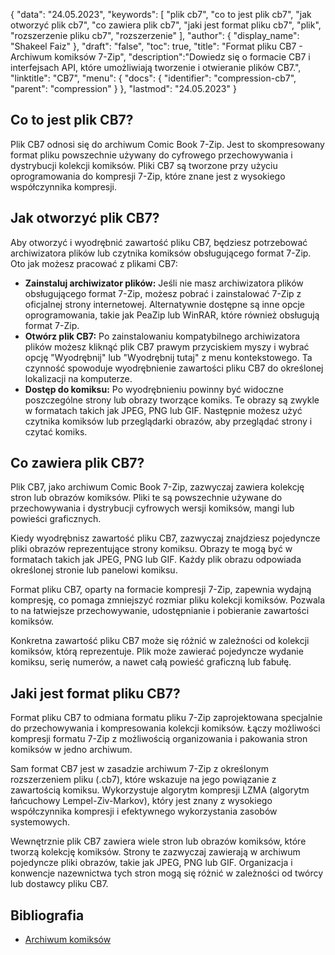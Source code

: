 {
"data": "24.05.2023",
  "keywords": [
"plik cb7",
"co to jest plik cb7",
"jak otworzyć plik cb7",
"co zawiera plik cb7",
"jaki jest format pliku cb7",
"plik",
"rozszerzenie pliku cb7",
"rozszerzenie"
],
  "author": {
"display_name": "Shakeel Faiz"
},
"draft": "false",
"toc": true,
"title": "Format pliku CB7 - Archiwum komiksów 7-Zip",
  "description":"Dowiedz się o formacie CB7 i interfejsach API, które umożliwiają tworzenie i otwieranie plików CB7.",
  "linktitle": "CB7",
  "menu": {
    "docs": {
      "identifier": "compression-cb7",
      "parent": "compression"
}
},
"lastmod": "24.05.2023"
}

## Co to jest plik CB7?

Plik CB7 odnosi się do archiwum Comic Book 7-Zip. Jest to skompresowany format pliku powszechnie używany do cyfrowego przechowywania i dystrybucji kolekcji komiksów. Pliki CB7 są tworzone przy użyciu oprogramowania do kompresji 7-Zip, które znane jest z wysokiego współczynnika kompresji.

## Jak otworzyć plik CB7?

Aby otworzyć i wyodrębnić zawartość pliku CB7, będziesz potrzebować archiwizatora plików lub czytnika komiksów obsługującego format 7-Zip. Oto jak możesz pracować z plikami CB7:

- **Zainstaluj archiwizator plików:** Jeśli nie masz archiwizatora plików obsługującego format 7-Zip, możesz pobrać i zainstalować 7-Zip z oficjalnej strony internetowej. Alternatywnie dostępne są inne opcje oprogramowania, takie jak PeaZip lub WinRAR, które również obsługują format 7-Zip.
- **Otwórz plik CB7:** Po zainstalowaniu kompatybilnego archiwizatora plików możesz kliknąć plik CB7 prawym przyciskiem myszy i wybrać opcję "Wyodrębnij" lub "Wyodrębnij tutaj" z menu kontekstowego. Ta czynność spowoduje wyodrębnienie zawartości pliku CB7 do określonej lokalizacji na komputerze.
- **Dostęp do komiksu:** Po wyodrębnieniu powinny być widoczne poszczególne strony lub obrazy tworzące komiks. Te obrazy są zwykle w formatach takich jak JPEG, PNG lub GIF. Następnie możesz użyć czytnika komiksów lub przeglądarki obrazów, aby przeglądać strony i czytać komiks.

## Co zawiera plik CB7?

Plik CB7, jako archiwum Comic Book 7-Zip, zazwyczaj zawiera kolekcję stron lub obrazów komiksów. Pliki te są powszechnie używane do przechowywania i dystrybucji cyfrowych wersji komiksów, mangi lub powieści graficznych.

Kiedy wyodrębnisz zawartość pliku CB7, zazwyczaj znajdziesz pojedyncze pliki obrazów reprezentujące strony komiksu. Obrazy te mogą być w formatach takich jak JPEG, PNG lub GIF. Każdy plik obrazu odpowiada określonej stronie lub panelowi komiksu.

Format pliku CB7, oparty na formacie kompresji 7-Zip, zapewnia wydajną kompresję, co pomaga zmniejszyć rozmiar pliku kolekcji komiksów. Pozwala to na łatwiejsze przechowywanie, udostępnianie i pobieranie zawartości komiksów.

Konkretna zawartość pliku CB7 może się różnić w zależności od kolekcji komiksów, którą reprezentuje. Plik może zawierać pojedyncze wydanie komiksu, serię numerów, a nawet całą powieść graficzną lub fabułę.

## Jaki jest format pliku CB7?

Format pliku CB7 to odmiana formatu pliku 7-Zip zaprojektowana specjalnie do przechowywania i kompresowania kolekcji komiksów. Łączy możliwości kompresji formatu 7-Zip z możliwością organizowania i pakowania stron komiksów w jedno archiwum.

Sam format CB7 jest w zasadzie archiwum 7-Zip z określonym rozszerzeniem pliku (.cb7), które wskazuje na jego powiązanie z zawartością komiksu. Wykorzystuje algorytm kompresji LZMA (algorytm łańcuchowy Lempel-Ziv-Markov), który jest znany z wysokiego współczynnika kompresji i efektywnego wykorzystania zasobów systemowych.

Wewnętrznie plik CB7 zawiera wiele stron lub obrazów komiksów, które tworzą kolekcję komiksów. Strony te zazwyczaj zawierają w archiwum pojedyncze pliki obrazów, takie jak JPEG, PNG lub GIF. Organizacja i konwencje nazewnictwa tych stron mogą się różnić w zależności od twórcy lub dostawcy pliku CB7.

## Bibliografia
* [Archiwum komiksów](https://en.wikipedia.org/wiki/Comic_book_archive)

